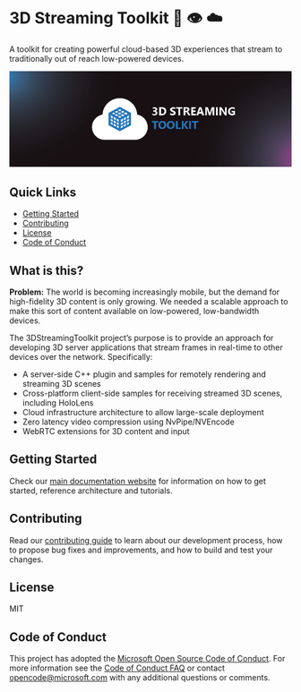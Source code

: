 # 3D Streaming Toolkit :muscle: :eye: :cloud:

A toolkit for creating powerful cloud-based 3D experiences that stream to traditionally out of reach low-powered devices. 

![3dstk header](./.github/header.png)

## Quick Links

- [Getting Started](#getting-started)
- [Contributing](#contributing)
- [License](#license)
- [Code of Conduct](#code-of-conduct)

## What is this?

**Problem:** The world is becoming increasingly mobile, but the demand for high-fidelity 3D content is only growing. We needed a scalable approach to make this sort of content available on low-powered, low-bandwidth devices.

The 3DStreamingToolkit project’s purpose is to provide an approach for developing 3D server applications that stream frames in real-time to other devices over the network. Specifically:

* A server-side C++ plugin and samples for remotely rendering and streaming 3D scenes
* Cross-platform client-side samples for receiving streamed 3D scenes, including HoloLens
* Cloud infrastructure architecture to allow large-scale deployment
* Zero latency video compression using NvPipe/NVEncode
* WebRTC extensions for 3D content and input

## Getting Started

Check our [main documentation website](https://3dstreamingtoolkit.github.io/docs-3dstk/) for information on how to get started, reference architecture and tutorials.  

## Contributing

Read our [contributing guide](./CONTRIBUTING.md) to learn about our development process, how to propose bug fixes and improvements, and how to build and test your changes.

## License

MIT

## Code of Conduct

This project has adopted the [Microsoft Open Source Code of Conduct](https://opensource.microsoft.com/codeofconduct/). For more information see the [Code of Conduct FAQ](https://opensource.microsoft.com/codeofconduct/faq/) or contact [opencode@microsoft.com](mailto:opencode@microsoft.com) with any additional questions or comments.
